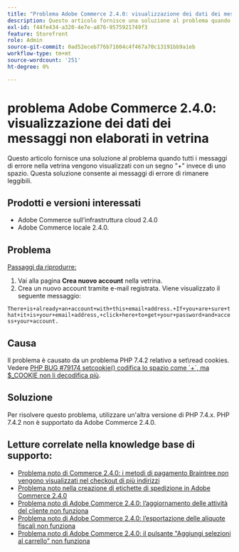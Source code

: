 ```yaml
---
title: "Problema Adobe Commerce 2.4.0: visualizzazione dei dati dei messaggi non elaborati in vetrina"
description: Questo articolo fornisce una soluzione al problema quando tutti i messaggi di errore nella vetrina vengono visualizzati con un segno "+" invece di uno spazio. Questa soluzione consente ai messaggi di errore di rimanere leggibili.
exl-id: f44fe434-a320-4e7e-a876-9575921749f3
feature: Storefront
role: Admin
source-git-commit: 0ad52eceb776b71604c4f467a70c13191bb9a1eb
workflow-type: tm+mt
source-wordcount: '251'
ht-degree: 0%

---
```


# problema Adobe Commerce 2.4.0: visualizzazione dei dati dei messaggi non elaborati in vetrina

Questo articolo fornisce una soluzione al problema quando tutti i messaggi di errore nella vetrina vengono visualizzati con un segno &quot;+&quot; invece di uno spazio. Questa soluzione consente ai messaggi di errore di rimanere leggibili.

## Prodotti e versioni interessati

* Adobe Commerce sull’infrastruttura cloud 2.4.0
* Adobe Commerce locale 2.4.0.

## Problema

<u>Passaggi da riprodurre:</u>

1. Vai alla pagina **Crea nuovo account** nella vetrina.
1. Crea un nuovo account tramite e-mail registrata. Viene visualizzato il seguente messaggio:

`There+is+already+an+account+with+this+email+address.+If+you+are+sure+that+it+is+your+email+address,+click+here+to+get+your+password+and+access+your+account.`

## Causa

Il problema è causato da un problema PHP 7.4.2 relativo a set\\read cookies. Vedere [PHP BUG \#79174 setcookie() codifica lo spazio come \`+\`, ma $\_COOKIE non li decodifica più](https://bugs.php.net/bug.php?id=79174).

## Soluzione

Per risolvere questo problema, utilizzare un&#39;altra versione di PHP 7.4.x. PHP 7.4.2 non è supportato da Adobe Commerce 2.4.0.

## Letture correlate nella knowledge base di supporto:

* [Problema noto di Commerce 2.4.0: i metodi di pagamento Braintree non vengono visualizzati nel checkout di più indirizzi](/help/troubleshooting/payments/magento-2-4-0-braintree-not-in-multiple-addresses-checkout.md)
* [Problema noto nella creazione di etichette di spedizione in Adobe Commerce 2.4.0](/help/troubleshooting/known-issues-patches-attached/shipping-labels-creation-known-issue-in-magento-2-4-0.md)
* [Problema noto di Adobe Commerce 2.4.0: l’aggiornamento delle attività del cliente non funziona](/help/troubleshooting/miscellaneous/magento-2-4-0-refresh-on-customer-activities-does-not-work.md)
* [Problema noto di Adobe Commerce 2.4.0: l’esportazione delle aliquote fiscali non funziona](/help/troubleshooting/miscellaneous/magento-2-4-0-known-issue-export-tax-rates-does-not-work.md)
* [Problema noto di Adobe Commerce 2.4.0: il pulsante &quot;Aggiungi selezioni al carrello&quot; non funziona](/help/troubleshooting/miscellaneous/magento-2-4-0-add-selections-to-my-cart-does-not-work.md)
